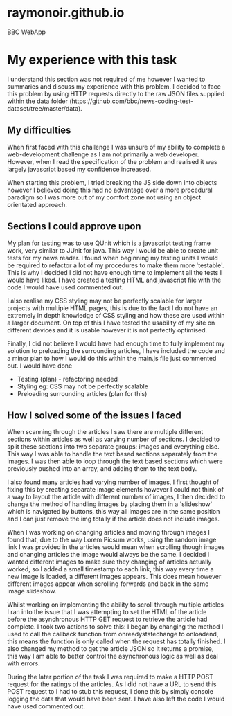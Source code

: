 # raymonoir.github.io
BBC WebApp

<h1> My experience with this task  </h1>
I understand this section was not required of me however I wanted to summaries and discuss my experience with this problem. I decided to face this problem by using HTTP requests directly to the raw JSON files supplied within the data folder (https://github.com/bbc/news-coding-test-dataset/tree/master/data).
 

<h2> My difficulties </h2>
When first faced with this challenge I was unsure of my ability to complete a web-development challenge as I am not primarily a web developer. However, when I read the specification of the problem and realised it was largely javascript based my confidence increased. 

When starting this problem, I tried breaking the JS side down into objects however I believed doing this had no advantage over a more procedural paradigm so I was more out of my comfort zone not using an object orientated approach. 


<h2> Sections I could approve upon</h2> 
My plan for testing was to use QUnit which is a javascript testing frame work, very similar to JUnit for java. This way I would be able to create unit tests for my news reader. I found when beginning my testing units I would be required to refactor a lot of my procedures to make them more 'testable'. This is why I decided I did not have enough time to implement all the tests I would have liked. I have created a testing HTML and javascript file with the code I would have used commented out.

I also realise my CSS styling may not be perfectly scalable for larger projects with multiple HTML pages, this is due to the fact I do not have an extremely in depth knowledge of CSS styling and how these are used within a larger document. On top of this I have tested the usability of my site on different devices and it is usable however it is not perfectly optimised. 

Finally, I did not believe I would have had enough time to fully implement my solution to preloading the surrounding articles, I have included the code and a minor plan to how I would do this within the main.js file just commented out.
I would have done 

- Testing (plan) - refactoring needed
- Styling eg: CSS may not be perfectly scalable
- Preloading surrounding articles (plan for this)

<h2>How I solved some of the issues I faced </h2>
When scanning through the articles I saw there are multiple different sections within articles as well as varying number of sections. I decided to split these sections into two separate groups: images and everything else. This way I was able to handle the text based sections separately from the images. I was then able to loop through the text based sections which were previously pushed into an array, and adding them to the text body.

I also found many articles had varying number of images, I first thought of fixing this by creating separate image elements however I could not think of a way to layout the article with different number of images, I then decided to change the method of handling images by placing them in a 'slideshow' which is navigated by buttons, this way all images are in the same position and I can just remove the img totally if the article does not include images.

When I was working on changing articles and moving through images I found that, due to the way Lorem Picsum works, using the random image link I was provided in the articles would mean when scrolling though images and changing articles the   image would always be the same. I decided I wanted different images to make sure they changing of articles actually worked, so I added a small timestamp to each link, this way every time a new image is loaded, a different images appears. This does mean however different images appear when scrolling forwards and back in the same image slideshow.

Whilst working on implementing the ability to scroll through multiple articles I ran into the issue that I was attempting to set the HTML of the article before the asynchronous HTTP GET request to retrieve the article had complete. I took two actions to solve this: I began by changing the method I used to call the callback function from onreadystatechange to onloadend, this means the function is only called when the request has totally finished. I also changed my method to get the article JSON so it returns a promise, this way I am able to better control the asynchronous logic as well as deal with errors.

During the later portion of the task I was required to make a HTTP POST request for the ratings of the articles. As I did not have a URL to send this POST request to I had to stub this request, I done this by simply console logging the data that would have been sent. I have also left the code I would have used commented out. 

<h2> <h2>